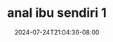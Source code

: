--- 
title: "anal ibu sendiri 1"
description: "download   anal ibu sendiri 1 tiktok video full baru"
date: 2024-07-24T21:04:36-08:00
file_code: "avbbgiwu9n2o"
draft: false
cover: "snevk385fm765a69.jpg"
tags: ["anal", "ibu", "sendiri", "bokep-indo", "bokep-viral", "bokep-ig"]
length: 101
fld_id: "1483140"
foldername: "Anal pake tangan"
categories: ["Anal pake tangan"]
views: 0
---